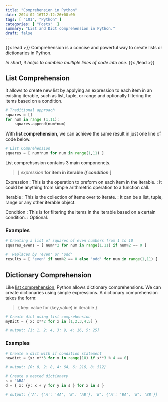 ```yaml
---
title: "Comprehension in Python"
date: 2024-02-16T12:12:26+08:00
tags: [ "101", "Python" ]
categories: [ "Posts"  ]
summary: "List and Dict comprehension in Python."
draft: false
---
```

{{< lead >}}
Comprehension is a concise and powerful way to create lists or dictionaries in Python. 

*In short, it helps to combine multiple lines of code into one.*
{{< /lead >}}

## List Comprehension

It allows to create new list by applying an expression to each item in an existing iterable, such as list, tuple, or range and optionally filtering the items based on a condition.

```python
# Traditional approach
squares = []
for num in range (1,11):
    squares.append(num*num)
```

With **list comprehension**, we can achieve the same result in just one line of code below.

```python
# List Comprehension
squares = [ num*num for num in range(1,11) ]
```

List comprehsnsion contains 3 main componenets.

> [ *expression* **for item in iterable** ***if condition*** ]

Expression
: This is the operation to preform on each item in the iterable.
: It could be anything from simple arithmetric operation to a function call.

Iterable
: This is the collection of items over to iterate.
: It can be a list, tuple, range or any other iterable object.

Condition
: This is for filtering the items in the iterable based on a certain condition.
: Optional.

### Examples

```python
# Creating a list of squares of even numbers from 1 to 10
squares_evens = [ num**2 for num in range(1,11) if num%2 == 0 ] 
```

```python
#  Replaces by 'even' or 'odd'
results = [ 'even' if num%2 == 0 else 'odd' for num in range(1,11) ]
```

## Dictionary Comprehension

Like [list comprehension](#list-comprehension), Python allows dictionary comprehensions. 
We can create dictionaries using simple expressions.
A dictionary comprehension takes the form:

> { key: value for (key,value) in iterable }

```python
# Create dict using list comprehension
myDict = { x: x**2 for x in [1,2,3,4,5] }

# output: {1: 1, 2: 4, 3: 9, 4: 16, 5: 25}
```

### Examples

```python
# Create a dict with if condition statement
newdict = {x: x**3 for x in range(10) if x**3 % 4 == 0}

# output: {0: 0, 2: 8, 4: 64, 6: 216, 8: 512}
```


```python
# Create a nested dictionary
s = "ABA"
d = { x: {y: x + y for y in s } for x in s }

# output: {'A': {'A': 'AA', 'B': 'AB'}, 'B': {'A': 'BA', 'B': 'BB'}}
```


